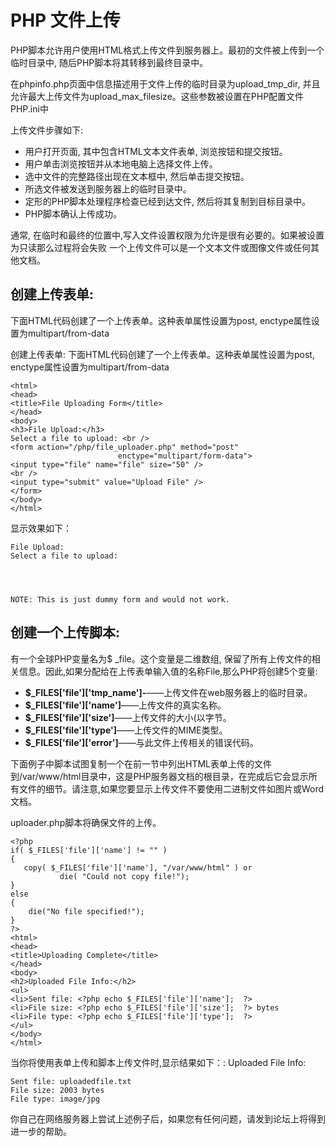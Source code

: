# PHP 文件上传

PHP脚本允许用户使用HTML格式上传文件到服务器上。最初的文件被上传到一个临时目录中, 随后PHP脚本将其转移到最终目录中。

在phpinfo.php页面中信息描述用于文件上传的临时目录为upload_tmp_dir, 并且允许最大上传文件为upload_max_filesize。这些参数被设置在PHP配置文件PHP.ini中

上传文件步骤如下:　
　

* 用户打开页面, 其中包含HTML文本文件表单, 浏览按钮和提交按钮。　　　　
* 用户单击浏览按钮并从本地电脑上选择文件上传。　
* 选中文件的完整路径出现在文本框中, 然后单击提交按钮。　　　　
* 所选文件被发送到服务器上的临时目录中。　　　　
* 定形的PHP脚本处理程序检查已经到达文件, 然后将其复制到目标目录中。
* PHP脚本确认上传成功。

通常, 在临时和最终的位置中,写入文件设置权限为允许是很有必要的。如果被设置为只读那么过程将会失败
一个上传文件可以是一个文本文件或图像文件或任何其他文档。
## 创建上传表单:
下面HTML代码创建了一个上传表单。这种表单属性设置为post, enctype属性设置为multipart/from-data

创建上传表单:
下面HTML代码创建了一个上传表单。这种表单属性设置为post, enctype属性设置为multipart/from-data
	
	<html>
	<head>
	<title>File Uploading Form</title>
	</head>
	<body>
	<h3>File Upload:</h3>
	Select a file to upload: <br />
	<form action="/php/file_uploader.php" method="post"
	                        enctype="multipart/form-data">
	<input type="file" name="file" size="50" />
	<br />
	<input type="submit" value="Upload File" />
	</form>
	</body>
	</html>

显示效果如下：
	
	File Upload:
	Select a file to upload: 
	
	
	
	
	NOTE: This is just dummy form and would not work.
	
	
	 
## 创建一个上传脚本:

有一个全球PHP变量名为$ _file。这个变量是二维数组, 保留了所有上传文件的相关信息。因此,如果分配给在上传表单输入值的名称File,那么PHP将创建5个变量:


* **$_FILES['file']['tmp_name']-**——上传文件在web服务器上的临时目录。　　　　
* **$_FILES['file']['name']**——上传文件的真实名称。　　　　
* **$_FILES['file']['size']**——上传文件的大小(以字节。　　　　
* **$_FILES['file']['type']**——上传文件的MIME类型。　　　　
* **$_FILES['file']['error']**——与此文件上传相关的错误代码。


下面例子中脚本试图复制一个在前一节中列出HTML表单上传的文件到/var/www/html目录中，这是PHP服务器文档的根目录，在完成后它会显示所有文件的细节。请注意,如果您要显示上传文件不要使用二进制文件如图片或Word文档。

uploader.php脚本将确保文件的上传。

	<?php
	if( $_FILES['file']['name'] != "" )
	{
	   copy( $_FILES['file']['name'], "/var/www/html" ) or 
	           die( "Could not copy file!");
	}
	else
	{
	    die("No file specified!");
	}
	?>
	<html>
	<head>
	<title>Uploading Complete</title>
	</head>
	<body>
	<h2>Uploaded File Info:</h2>
	<ul>
	<li>Sent file: <?php echo $_FILES['file']['name'];  ?>
	<li>File size: <?php echo $_FILES['file']['size'];  ?> bytes
	<li>File type: <?php echo $_FILES['file']['type'];  ?>
	</ul>
	</body>
	</html>
当你将使用表单上传和脚本上传文件时,显示结果如下：:
	Uploaded File Info:
	
	Sent file: uploadedfile.txt
	File size: 2003 bytes
	File type: image/jpg

你自己在网络服务器上尝试上述例子后，如果您有任何问题，请发到论坛上将得到进一步的帮助。
